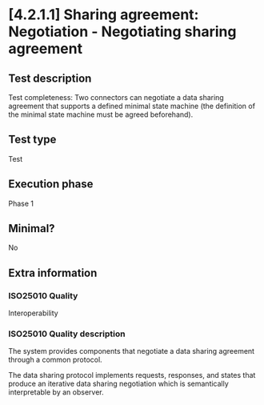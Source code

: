 
# [4.2.1.1] Sharing agreement: Negotiation - Negotiating sharing agreement
 
## Test description
Test completeness: Two connectors can negotiate a data sharing agreement that supports a defined minimal state machine (the definition of the minimal state machine must be agreed beforehand).
 
## Test type
Test
 
## Execution phase
Phase 1
 
## Minimal?
No
 
## Extra information
### ISO25010 Quality
Interoperability
### ISO25010 Quality description
The system provides components that negotiate a data sharing agreement through a common protocol.

The data sharing protocol implements requests, responses, and states that produce an iterative data sharing negotiation which is semantically interpretable by an observer.
    